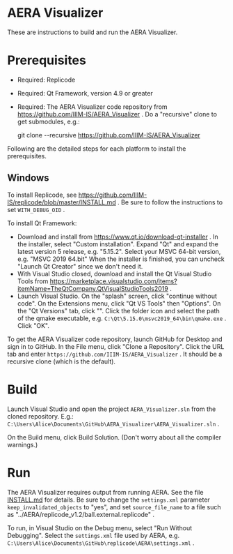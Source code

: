 AERA Visualizer
===============

These are instructions to build and run the AERA Visualizer.

Prerequisites
=============

* Required: Replicode
* Required: Qt Framework, version 4.9 or greater
* Required: The AERA Visualizer code repository from https://github.com/IIIM-IS/AERA_Visualizer . Do a "recursive" clone to get submodules, e.g.:

    git clone --recursive https://github.com/IIIM-IS/AERA_Visualizer

Following are the detailed steps for each platform to install the prerequisites.

## Windows
To install Replicode, see https://github.com/IIIM-IS/replicode/blob/master/INSTALL.md . Be sure
to follow the instructions to set `WITH_DEBUG_OID` .

To install Qt Framework:

* Download and install from https://www.qt.io/download-qt-installer . In the
  installer, select "Custom installation". Expand "Qt" and expand the latest version 5 release,
  e.g. "5.15.2". Select your MSVC 64-bit version, e.g. "MSVC 2019 64.bit" When the installer is
  finished, you can uncheck "Launch Qt Creator" since we don't need it. 
* With Visual Studio closed, download and install the Qt Visual Studio Tools from
  https://marketplace.visualstudio.com/items?itemName=TheQtCompany.QtVisualStudioTools2019 .
* Launch Visual Studio. On the "splash" screen, click "continue without code". On the Extensions menu, click 
  "Qt VS Tools" then "Options". On the "Qt Versions" tab, click "<add new Qt version>". Click the folder icon and 
  select the path of the qmake executable, e.g. `C:\Qt\5.15.0\msvc2019_64\bin\qmake.exe` . Click "OK".

To get the AERA Visualizer code repository, launch GitHub for Desktop and sign in to GitHub. In the File menu, 
click "Clone a Repository". Click the URL tab and enter `https://github.com/IIIM-IS/AERA_Visualizer` . 
It should be a recursive clone (which is the default).

Build
=====
Launch Visual Studio and open the project `AERA_Visualizer.sln` from the cloned repository. E.g.:
`C:\Users\Alice\Documents\GitHub\AERA_Visualizer\AERA_Visualizer.sln` .

On the Build menu, click Build Solution. (Don't worry about all the compiler warnings.)

Run
===

The AERA Visualizer requires output from running AERA. See the file [INSTALL.md](https://github.com/IIIM-IS/replicode/blob/master/INSTALL.md)
for details. Be sure to change the `settings.xml` parameter `keep_invalidated_objects` to "yes", and set
`source_file_name` to a file such as "../AERA/replicode_v1.2/ball.external.replicode" .

To run, in Visual Studio on the Debug menu, select "Run Without Debugging". Select the `settings.xml` file used by AERA, e.g.
`C:\Users\Alice\Documents\GitHub\replicode\AERA\settings.xml` .
